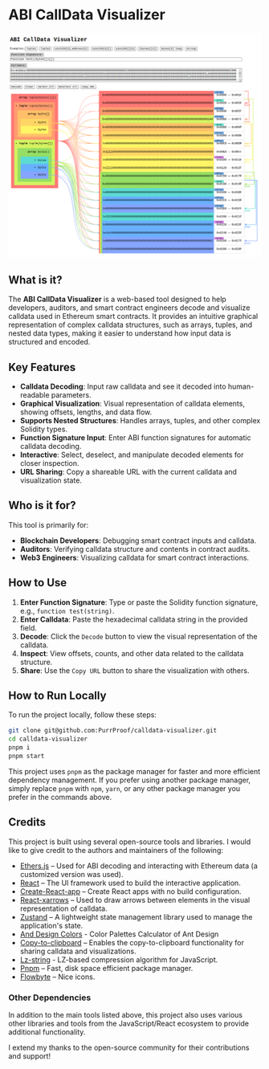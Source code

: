 # ABI CallData Visualizer

![Screenshot](public/assets/calldada-visualizer.png)

## What is it?

The **ABI CallData Visualizer** is a web-based tool designed to help developers, auditors, and smart contract engineers decode and visualize calldata used in Ethereum smart contracts. It provides an intuitive graphical representation of complex calldata structures, such as arrays, tuples, and nested data types, making it easier to understand how input data is structured and encoded.

## Key Features

- **Calldata Decoding**: Input raw calldata and see it decoded into human-readable parameters.
- **Graphical Visualization**: Visual representation of calldata elements, showing offsets, lengths, and data flow.
- **Supports Nested Structures**: Handles arrays, tuples, and other complex Solidity types.
- **Function Signature Input**: Enter ABI function signatures for automatic calldata decoding.
- **Interactive**: Select, deselect, and manipulate decoded elements for closer inspection.
- **URL Sharing**: Copy a shareable URL with the current calldata and visualization state.

## Who is it for?

This tool is primarily for:

- **Blockchain Developers**: Debugging smart contract inputs and calldata.
- **Auditors**: Verifying calldata structure and contents in contract audits.
- **Web3 Engineers**: Visualizing calldata for smart contract interactions.

## How to Use

1. **Enter Function Signature**: Type or paste the Solidity function signature, e.g., `function test(string)`.
2. **Enter Calldata**: Paste the hexadecimal calldata string in the provided field.
3. **Decode**: Click the `Decode` button to view the visual representation of the calldata.
4. **Inspect**: View offsets, counts, and other data related to the calldata structure.
5. **Share**: Use the `Copy URL` button to share the visualization with others.

## How to Run Locally

To run the project locally, follow these steps:

```bash
git clone git@github.com:PurrProof/calldata-visualizer.git
cd calldata-visualizer
pnpm i
pnpm start
```

This project uses `pnpm` as the package manager for faster and more efficient dependency management. If you prefer using another package manager, simply replace `pnpm` with `npm`, `yarn`, or any other package manager you prefer in the commands above.

## Credits

This project is built using several open-source tools and libraries. I would like to give credit to the authors and maintainers of the following:

- [Ethers.js](https://github.com/ethers-io/ethers.js) – Used for ABI decoding and interacting with Ethereum data (a customized version was used).
- [React](https://reactjs.org/) – The UI framework used to build the interactive application.
- [Create-React-app](https://github.com/facebook/create-react-app) – Create React apps with no build configuration.
- [React-xarrows](https://github.com/Eliav2/react-xarrows) – Used to draw arrows between elements in the visual representation of calldata.
- [Zustand](https://github.com/pmndrs/zustand) – A lightweight state management library used to manage the application's state.
- [And Design Colors](https://github.com/ant-design/ant-design-colors) - Color Palettes Calculator of Ant Design
- [Copy-to-clipboard](https://github.com/sudodoki/copy-to-clipboard) – Enables the copy-to-clipboard functionality for sharing calldata and visualizations.
- [Lz-string](https://github.com/pieroxy/lz-string) - LZ-based compression algorithm for JavaScript.
- [Pnpm](https://pnpm.io) – Fast, disk space efficient package manager.
- [Flowbyte](https://github.com/themesberg/flowbite) – Nice icons.

### Other Dependencies

In addition to the main tools listed above, this project also uses various other libraries and tools from the JavaScript/React ecosystem to provide additional functionality.

I extend my thanks to the open-source community for their contributions and support!
